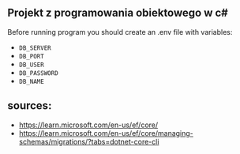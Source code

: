 ﻿## Projekt z programowania obiektowego w c#

Before running program you should create an .env file with variables:
- `DB_SERVER`
- `DB_PORT`
- `DB_USER`
- `DB_PASSWORD`
- `DB_NAME`

## sources:
 - https://learn.microsoft.com/en-us/ef/core/
 - https://learn.microsoft.com/en-us/ef/core/managing-schemas/migrations/?tabs=dotnet-core-cli